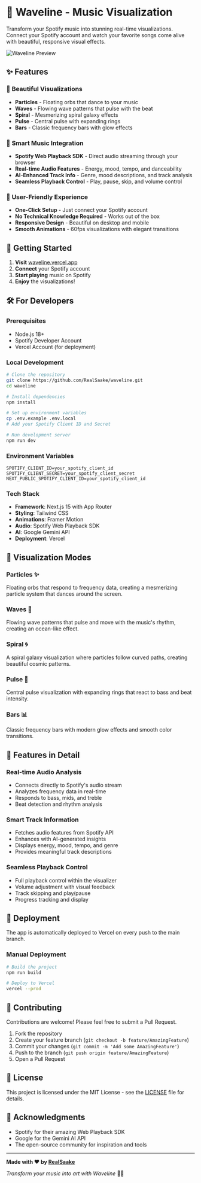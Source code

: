 # 🎵 Waveline - Music Visualization

Transform your Spotify music into stunning real-time visualizations. Connect your Spotify account and watch your favorite songs come alive with beautiful, responsive visual effects.

![Waveline Preview](https://via.placeholder.com/800x400/1a1a1a/ffffff?text=Waveline+Music+Visualizer)

## ✨ Features

### 🎨 **Beautiful Visualizations**
- **Particles** - Floating orbs that dance to your music
- **Waves** - Flowing wave patterns that pulse with the beat
- **Spiral** - Mesmerizing spiral galaxy effects
- **Pulse** - Central pulse with expanding rings
- **Bars** - Classic frequency bars with glow effects

### 🎵 **Smart Music Integration**
- **Spotify Web Playback SDK** - Direct audio streaming through your browser
- **Real-time Audio Features** - Energy, mood, tempo, and danceability
- **AI-Enhanced Track Info** - Genre, mood descriptions, and track analysis
- **Seamless Playback Control** - Play, pause, skip, and volume control

### 🚀 **User-Friendly Experience**
- **One-Click Setup** - Just connect your Spotify account
- **No Technical Knowledge Required** - Works out of the box
- **Responsive Design** - Beautiful on desktop and mobile
- **Smooth Animations** - 60fps visualizations with elegant transitions

## 🎯 Getting Started

1. **Visit** [waveline.vercel.app](https://waveline.vercel.app)
2. **Connect** your Spotify account
3. **Start playing** music on Spotify
4. **Enjoy** the visualizations!

## 🛠️ For Developers

### Prerequisites
- Node.js 18+
- Spotify Developer Account
- Vercel Account (for deployment)

### Local Development

```bash
# Clone the repository
git clone https://github.com/RealSaake/waveline.git
cd waveline

# Install dependencies
npm install

# Set up environment variables
cp .env.example .env.local
# Add your Spotify Client ID and Secret

# Run development server
npm run dev
```

### Environment Variables

```env
SPOTIFY_CLIENT_ID=your_spotify_client_id
SPOTIFY_CLIENT_SECRET=your_spotify_client_secret
NEXT_PUBLIC_SPOTIFY_CLIENT_ID=your_spotify_client_id
```

### Tech Stack

- **Framework**: Next.js 15 with App Router
- **Styling**: Tailwind CSS
- **Animations**: Framer Motion
- **Audio**: Spotify Web Playback SDK
- **AI**: Google Gemini API
- **Deployment**: Vercel

## 🎨 Visualization Modes

### Particles ✨
Floating orbs that respond to frequency data, creating a mesmerizing particle system that dances around the screen.

### Waves 🌊
Flowing wave patterns that pulse and move with the music's rhythm, creating an ocean-like effect.

### Spiral 🌀
A spiral galaxy visualization where particles follow curved paths, creating beautiful cosmic patterns.

### Pulse 💫
Central pulse visualization with expanding rings that react to bass and beat intensity.

### Bars 📊
Classic frequency bars with modern glow effects and smooth color transitions.

## 🔧 Features in Detail

### Real-time Audio Analysis
- Connects directly to Spotify's audio stream
- Analyzes frequency data in real-time
- Responds to bass, mids, and treble
- Beat detection and rhythm analysis

### Smart Track Information
- Fetches audio features from Spotify API
- Enhances with AI-generated insights
- Displays energy, mood, tempo, and genre
- Provides meaningful track descriptions

### Seamless Playback Control
- Full playback control within the visualizer
- Volume adjustment with visual feedback
- Track skipping and play/pause
- Progress tracking and display

## 🚀 Deployment

The app is automatically deployed to Vercel on every push to the main branch.

### Manual Deployment

```bash
# Build the project
npm run build

# Deploy to Vercel
vercel --prod
```

## 🤝 Contributing

Contributions are welcome! Please feel free to submit a Pull Request.

1. Fork the repository
2. Create your feature branch (`git checkout -b feature/AmazingFeature`)
3. Commit your changes (`git commit -m 'Add some AmazingFeature'`)
4. Push to the branch (`git push origin feature/AmazingFeature`)
5. Open a Pull Request

## 📝 License

This project is licensed under the MIT License - see the [LICENSE](LICENSE) file for details.

## 🙏 Acknowledgments

- Spotify for their amazing Web Playback SDK
- Google for the Gemini AI API
- The open-source community for inspiration and tools

---

**Made with ❤️ by [RealSaake](https://github.com/RealSaake)**

*Transform your music into art with Waveline* 🎵✨